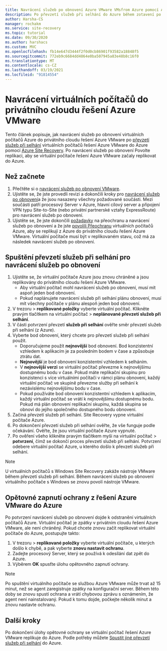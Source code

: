 ```yaml
---
title: Navrácení služeb po obnovení Azure VMware VMsfrom Azure pomocí Azure Site Recovery
description: Po převzetí služeb při selhání do Azure během zotavení po havárii se dozvíte, jak navrátit se do privátního cloudu řešení Azure VMware.
author: Harsha-CS
manager: rochakm
ms.service: site-recovery
ms.topic: tutorial
ms.date: 09/30/2020
ms.author: harshacs
ms.custom: MVC
ms.openlocfilehash: fb14e647d3444f2f0d0cb86901f93582a18848f5
ms.sourcegitcommit: 772eb9c6684dd4864e0ba507945a83e48b8c16f0
ms.translationtype: MT
ms.contentlocale: cs-CZ
ms.lasthandoff: 03/19/2021
ms.locfileid: "91814554"
---
```

# <a name="fail-back-vms-to-azure-vmware-solution-private-cloud"></a>Navrácení virtuálních počítačů do privátního cloudu řešení Azure VMware

Tento článek popisuje, jak navrácení služeb po obnovení virtuálních počítačů Azure do privátního cloudu řešení Azure VMware po [převzetí služeb při selhání](avs-tutorial-failover.md) virtuálních počítačů řešení Azure VMware do Azure pomocí [Azure Site Recovery](site-recovery-overview.md). Po navrácení služeb po obnovení Povolte replikaci, aby se virtuální počítače řešení Azure VMware začaly replikovat do Azure.

## <a name="before-you-start"></a>Než začnete

1. Přečtěte si o [navrácení služeb po obnovení VMware](failover-failback-overview.md#vmwarephysical-reprotectionfailback). 
2. Ujistěte se, že jste provedli revizi a dokončili kroky pro [navrácení služeb po obnovení](vmware-azure-prepare-failback.md)a že jsou nasazeny všechny požadované součásti. Mezi součásti patří procesový Server v Azure, hlavní cílový server a připojení VPN typu Site-to-Site (nebo privátní partnerské vztahy ExpressRoute) pro navrácení služeb po obnovení.
3. Ujistěte se, že jste dokončili [požadavky](avs-tutorial-reprotect.md#before-you-begin) na přeochranu a navrácení služeb po obnovení a že jste [povolili Přeochranu](avs-tutorial-reprotect.md#enable-reprotection) virtuálních počítačů Azure, aby se replikují z Azure do privátního cloudu řešení Azure VMware. Virtuální počítače musí být v replikovaném stavu, což má za následek navrácení služeb po obnovení.




## <a name="run-a-failover-to-fail-back"></a>Spuštění převzetí služeb při selhání pro navrácení služeb po obnovení

1. Ujistěte se, že virtuální počítače Azure jsou znovu chráněné a jsou replikovány do privátního cloudu řešení Azure VMware.
    - Aby virtuální počítač mohl navrácení služeb po obnovení, musí mít aspoň jeden bod obnovení.
    - Pokud naplánujete navrácení služeb při selhání plánu obnovení, musí mít všechny počítače v plánu alespoň jeden bod obnovení.
2. V trezoru > **replikované položky** vyberte virtuální počítač. Klikněte pravým tlačítkem na virtuální počítač > **neplánované převzetí služeb při selhání**.
3. V části potvrzení převzetí **služeb při selhání** ověřte směr převzetí služeb při selhání (z Azure).
4. Vyberte bod obnovení, který chcete pro převzetí služeb při selhání použít.
    - Doporučujeme použít **nejnovější** bod obnovení. Bod konzistentní vzhledem k aplikacím je za posledním bodem v čase a způsobuje ztrátu dat.
    - **Nejnovější** je bod obnovení konzistentní vzhledem k selháním.
    - V **nejnovější verzi** se virtuální počítač převezme k nejnovějšímu dostupnému bodu v čase. Pokud máte replikační skupinu pro konzistenci s více virtuálními počítači v rámci plánu obnovení, každý virtuální počítač ve skupině převezme služby při selhání k nezávislému nejnovějšímu bodu v čase.
    - Pokud používáte bod obnovení konzistentní vzhledem k aplikacím, každý virtuální počítač se vrátí k nejnovějšímu dostupnému bodu. Pokud má plán obnovení replikační skupinu, každá skupina se obnoví do jejího společného dostupného bodu obnovení.
5. Začíná převzetí služeb při selhání. Site Recovery vypne virtuální počítače Azure.
6. Po dokončení převzetí služeb při selhání ověřte, že vše funguje podle očekávání. Ověřte, že jsou virtuální počítače Azure vypnuté. 
7. Po ověření všeho klikněte pravým tlačítkem myši na virtuální počítač > **potvrzení**, čímž se dokončí proces převzetí služeb při selhání. Potvrzení odebere virtuální počítač Azure, u kterého došlo k převzetí služeb při selhání. 

> [!NOTE]
> U virtuálních počítačů s Windows Site Recovery zakáže nástroje VMware během převzetí služeb při selhání. Během navrácení služeb po obnovení virtuálního počítače s Windows se znovu povolí nástroje VMware. 




## <a name="reprotect-from-azure-vmware-solution-to-azure"></a>Opětovné zapnutí ochrany z řešení Azure VMware do Azure

Po potvrzení navrácení služeb po obnovení dojde k odstranění virtuálních počítačů Azure. Virtuální počítač je zpátky v privátním cloudu řešení Azure VMware, ale není chráněný. Pokud chcete znovu začít replikovat virtuální počítače do Azure, postupujte takto:

1. V trezoru > **replikované položky** vyberte virtuální počítače, u kterých došlo k chybě, a pak vyberte **znovu nastavit ochranu**.
2. Zadejte procesový Server, který se používá k odesílání dat zpět do Azure.
3. Výběrem **OK** spusťte úlohu opětovného zapnutí ochrany.

> [!NOTE]
> Po spuštění virtuálního počítače se službou Azure VMware může trvat až 15 minut, než se agent zaregistruje zpátky na konfigurační server. Během této doby se znovu spustí ochrana a vrátí chybovou zprávu s oznámením, že agent není nainstalovaný. Pokud k tomu dojde, počkejte několik minut a znovu nastavte ochranu.

## <a name="next-steps"></a>Další kroky

Po dokončení úlohy opětovné ochrany se virtuální počítač řešení Azure VMware replikuje do Azure. Podle potřeby můžete [Spustit jiné převzetí služeb při selhání](avs-tutorial-failover.md) do Azure.

